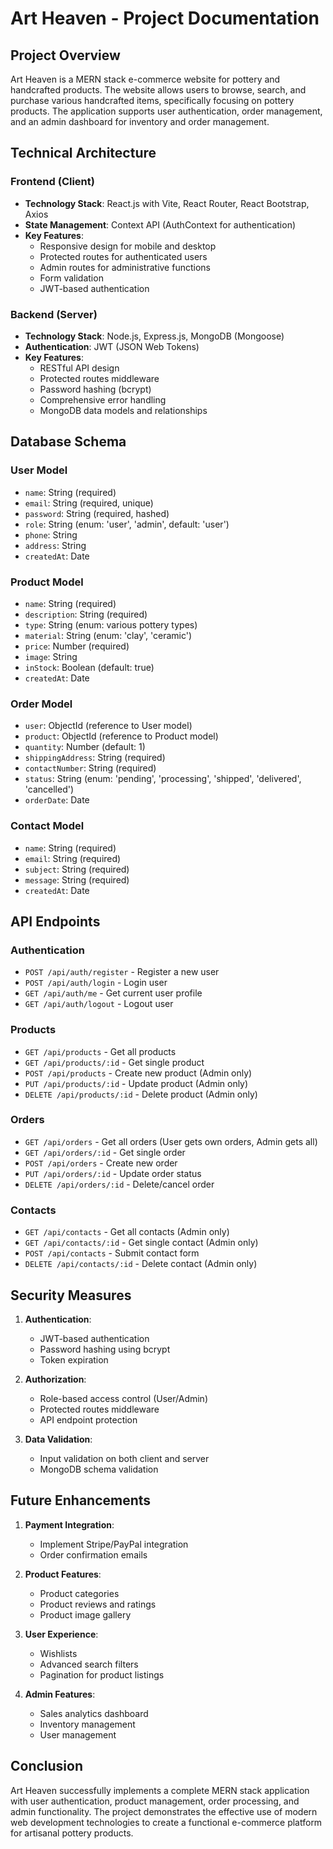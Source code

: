 # Art Heaven - Project Documentation

## Project Overview

Art Heaven is a MERN stack e-commerce website for pottery and handcrafted products. The website allows users to browse, search, and purchase various handcrafted items, specifically focusing on pottery products. The application supports user authentication, order management, and an admin dashboard for inventory and order management.

## Technical Architecture

### Frontend (Client)
- **Technology Stack**: React.js with Vite, React Router, React Bootstrap, Axios
- **State Management**: Context API (AuthContext for authentication)
- **Key Features**:
  - Responsive design for mobile and desktop
  - Protected routes for authenticated users
  - Admin routes for administrative functions
  - Form validation
  - JWT-based authentication

### Backend (Server)
- **Technology Stack**: Node.js, Express.js, MongoDB (Mongoose)
- **Authentication**: JWT (JSON Web Tokens)
- **Key Features**:
  - RESTful API design
  - Protected routes middleware
  - Password hashing (bcrypt)
  - Comprehensive error handling
  - MongoDB data models and relationships

## Database Schema

### User Model
- `name`: String (required)
- `email`: String (required, unique)
- `password`: String (required, hashed)
- `role`: String (enum: 'user', 'admin', default: 'user')
- `phone`: String
- `address`: String
- `createdAt`: Date

### Product Model
- `name`: String (required)
- `description`: String (required)
- `type`: String (enum: various pottery types)
- `material`: String (enum: 'clay', 'ceramic')
- `price`: Number (required)
- `image`: String
- `inStock`: Boolean (default: true)
- `createdAt`: Date

### Order Model
- `user`: ObjectId (reference to User model)
- `product`: ObjectId (reference to Product model)
- `quantity`: Number (default: 1)
- `shippingAddress`: String (required)
- `contactNumber`: String (required)
- `status`: String (enum: 'pending', 'processing', 'shipped', 'delivered', 'cancelled')
- `orderDate`: Date

### Contact Model
- `name`: String (required)
- `email`: String (required)
- `subject`: String (required)
- `message`: String (required)
- `createdAt`: Date

## API Endpoints

### Authentication
- `POST /api/auth/register` - Register a new user
- `POST /api/auth/login` - Login user
- `GET /api/auth/me` - Get current user profile
- `GET /api/auth/logout` - Logout user

### Products
- `GET /api/products` - Get all products
- `GET /api/products/:id` - Get single product
- `POST /api/products` - Create new product (Admin only)
- `PUT /api/products/:id` - Update product (Admin only)
- `DELETE /api/products/:id` - Delete product (Admin only)

### Orders
- `GET /api/orders` - Get all orders (User gets own orders, Admin gets all)
- `GET /api/orders/:id` - Get single order
- `POST /api/orders` - Create new order
- `PUT /api/orders/:id` - Update order status
- `DELETE /api/orders/:id` - Delete/cancel order

### Contacts
- `GET /api/contacts` - Get all contacts (Admin only)
- `GET /api/contacts/:id` - Get single contact (Admin only)
- `POST /api/contacts` - Submit contact form
- `DELETE /api/contacts/:id` - Delete contact (Admin only)

## Security Measures

1. **Authentication**:
   - JWT-based authentication
   - Password hashing using bcrypt
   - Token expiration

2. **Authorization**:
   - Role-based access control (User/Admin)
   - Protected routes middleware
   - API endpoint protection

3. **Data Validation**:
   - Input validation on both client and server
   - MongoDB schema validation

## Future Enhancements

1. **Payment Integration**:
   - Implement Stripe/PayPal integration
   - Order confirmation emails

2. **Product Features**:
   - Product categories
   - Product reviews and ratings
   - Product image gallery

3. **User Experience**:
   - Wishlists
   - Advanced search filters
   - Pagination for product listings

4. **Admin Features**:
   - Sales analytics dashboard
   - Inventory management
   - User management

## Conclusion

Art Heaven successfully implements a complete MERN stack application with user authentication, product management, order processing, and admin functionality. The project demonstrates the effective use of modern web development technologies to create a functional e-commerce platform for artisanal pottery products. 